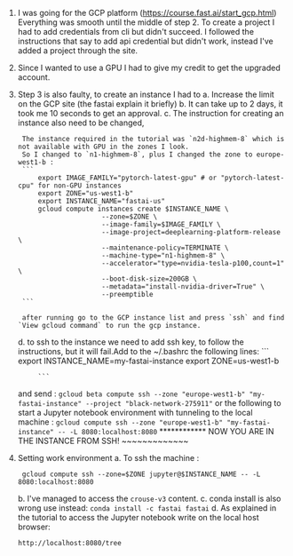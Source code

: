 1.  I was going for the GCP platform (https://course.fast.ai/start_gcp.html)
Everything was smooth until the middle of step 2.
To create a project I had to add credentials from cli but didn't succeed.
I followed the instructions that say to add api credential but didn't work, instead I've added a project through the site.

2. Since I wanted to use a GPU I had to give my credit to get the upgraded account.
3. Step 3 is also faulty, to create an instance I had to 
    a. Increase the limit on the GCP site (the fastai explain it briefly)
    b. It can take up to 2 days, it took me 10 seconds to get an approval.
    c. The instruction for creating an instance also need to be changed,
          
        The instance required in the tutorial was `n2d-highmem-8` which is not available with GPU in the zones I look.
        So I changed to `n1-highmem-8`, plus I changed the zone to europe-west1-b :
        ```
            export IMAGE_FAMILY="pytorch-latest-gpu" # or "pytorch-latest-cpu" for non-GPU instances
            export ZONE="us-west1-b"
            export INSTANCE_NAME="fastai-us"
            gcloud compute instances create $INSTANCE_NAME \
                            --zone=$ZONE \
                            --image-family=$IMAGE_FAMILY \
                            --image-project=deeplearning-platform-release \
                            --maintenance-policy=TERMINATE \
                            --machine-type="n1-highmem-8" \
                            --accelerator="type=nvidia-tesla-p100,count=1" \
                            --boot-disk-size=200GB \
                            --metadata="install-nvidia-driver=True" \
                            --preemptible
        ```

        after running go to the GCP instance list and press `ssh` and find `View gcloud command` to run the gcp instance.



    d. to ssh to the instance we need to add ssh key, to follow the instructions, but it will fail.Add to the ~/.bashrc the following lines:
            ```
            export INSTANCE_NAME=my-fastai-instance
            export ZONE=us-west1-b
            
            ```
    and send : 
    ```gcloud beta compute ssh --zone "europe-west1-b" "my-fastai-instance" --project "black-network-275911"```
    or the following to start a Jupyter notebook environment with tunneling to the local machine :
    ```gcloud compute ssh --zone "europe-west1-b" "my-fastai-instance" -- -L 8080:localhost:8080```
************ NOW YOU ARE IN THE INSTANCE FROM SSH! ~~~~~~~~~~~~~

4. Setting work environment
    a. To ssh the machine :
     ```
      gcloud compute ssh --zone=$ZONE jupyter@$INSTANCE_NAME -- -L 8080:localhost:8080
      ```


    b. I've managed to access the `crouse-v3` content.
    c. conda install is also wrong use instead:
        ```
        conda install -c fastai fastai
        ```
    d. As explained in the tutorial to access the Jupyter notebook
    write on the local host browser:
    ```
    http://localhost:8080/tree
    ```



                    